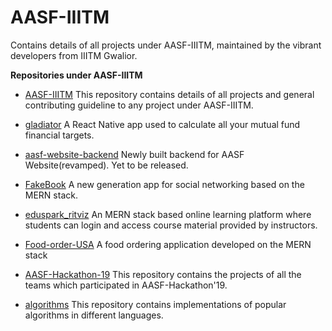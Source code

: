 # AASF-IIITM

Contains details of all projects under AASF-IIITM, maintained by the vibrant developers from IIITM Gwalior.


**Repositories under AASF-IIITM**
  - [AASF-IIITM](https://github.com/AASF-IIITM/Source-AASF)
    This repository contains details of all projects and general contributing guideline to any project under AASF-IIITM.

  - [gladiator](https://github.com/AASF-IIITM/gladiator)
    A React Native app used to calculate all your mutual fund financial targets.
    
  - [aasf-website-backend](https://github.com/AASF-IIITM/aasf-website-backend)
    Newly built backend for AASF Website(revamped). Yet to be released.

  - [FakeBook](https://github.com/AASF-IIITM/FakeBook)
    A new generation app for social networking based on the MERN stack.

  - [eduspark_ritviz](https://github.com/AASF-IIITM/eduspark_ritviz)
    An MERN stack based online learning platform where students can login and access course material provided by instructors.

  - [Food-order-USA](https://github.com/AASF-IIITM/Food-order-USA)
    A food ordering application developed on the MERN stack

  - [AASF-Hackathon-19](https://github.com/AASF-IIITM/AASF-Hackathon-19)
    This repository contains the projects of all the teams which participated in AASF-Hackathon'19.

  - [algorithms](https://github.com/AASF-IIITM/algorithms)
    This repository contains implementations of popular algorithms in different languages.
